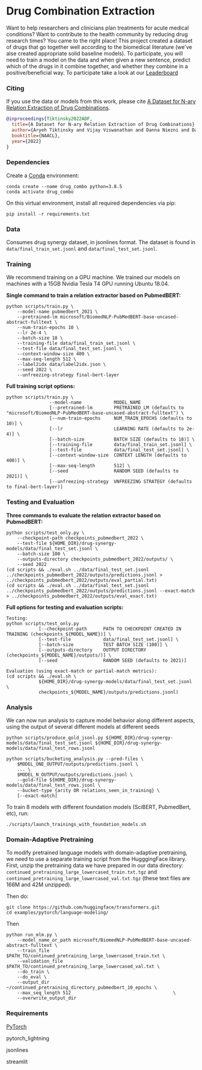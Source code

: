 # Drug Combination Extraction

Want to help researchers and clinicians plan treatments for acute medical conditions? Want to contribute to the health community by reducing drug research times? You came to the right place! This project created a dataset of drugs that go together well according to the biomedical literature (we've alse created appropriate solid baseline models). To participate, you will need to train a model on the data and when given a new sentence, predict which of the drugs in it combine together, and whether they combine in a positive/beneficial way.
To participate take a look at our [Leaderboard](https://leaderboard.allenai.org/drug_combo/submissions/public)

### Citing

If you use the data or models from this work, please cite [A Dataset for N-ary Relation Extraction of Drug Combinations](https://arxiv.org/abs/2205.02289).

```bibtex
@inproceedings{Tiktinsky2022ADF,
  title={A Dataset for N-ary Relation Extraction of Drug Combinations},
  author={Aryeh Tiktinsky and Vijay Viswanathan and Danna Niezni and Dana Meron Azagury and Yosi Shamay and Hillel Taub-Tabib and Tom Hope and Yoav Goldberg},
  booktitle={NAACL},
  year={2022}
}
```

### Dependencies
Create a [Conda](https://docs.conda.io/projects/conda/en/latest/user-guide/install/index.html#regular-installation) environment:
```
conda create --name drug_combo python=3.8.5
conda activate drug_combo
```

On this virtual environment, install all required dependencies via pip:
```
pip install -r requirements.txt
```
### Data
Consumes drug synergy dataset, in jsonlines format. The dataset is found in `data/final_train_set.jsonl` and `data/final_test_set.jsonl`.

### Training
We recommend training on a GPU machine. We trained our models on machines with a 15GB Nvidia Tesla T4 GPU running Ubuntu 18.04.

**Single command to train a relation extractor based on PubmedBERT:**
```
python scripts/train.py \
    --model-name pubmedbert_2021 \
    --pretrained-lm microsoft/BiomedNLP-PubMedBERT-base-uncased-abstract-fulltext \
    --num-train-epochs 10 \
    --lr 2e-4 \
    --batch-size 18 \
    --training-file data/final_train_set.jsonl \
    --test-file data/final_test_set.jsonl \
    --context-window-size 400 \
    --max-seq-length 512 \
    --label2idx data/label2idx.json \
    --seed 2022 \
    --unfreezing-strategy final-bert-layer
```

**Full training script options:**
```
python scripts/train.py \
                --model-name            MODEL_NAME
                [--pretrained-lm        PRETRAINED_LM (defaults to "microsoft/BiomedNLP-PubMedBERT-base-uncased-abstract-fulltext") \
                [--num-train-epochs     NUM_TRAIN_EPOCHS (defaults to 10)] \
                [--lr                   LEARNING RATE (defaults to 2e-4)] \
                [--batch-size           BATCH SIZE (defaults to 18)] \
                [--training-file        data/final_train_set.jsonl] \
                [--test-file            data/final_test_set.jsonl] \
                [--context-window-size  CONTEXT LENGTH (defaults to 400)] \
                [--max-seq-length       512] \
                [--seed                 RANDOM SEED (defaults to 2021)] \
                [--unfreezing-strategy  UNFREEZING STRATEGY (defaults to final-bert-layer)]

```

### Testing and Evaluation

**Three commands to evaluate the relation extractor based on PubmedBERT:**
```
python scripts/test_only.py \
    --checkpoint-path checkpoints_pubmedbert_2022 \
    --test-file ${HOME_DIR}/drug-synergy-models/data/final_test_set.jsonl \
    --batch-size 100 \
    --outputs-directory checkpoints_pubmedbert_2022/outputs/ \
    --seed 2022
(cd scripts && ./eval.sh ../data/final_test_set.jsonl ../checkpoints_pubmedbert_2022/outputs/predictions.jsonl > ../checkpoints_pubmedbert_2022/outputs/eval_partial.txt)
(cd scripts && ./eval.sh ../data/final_test_set.jsonl ../checkpoints_pubmedbert_2022/outputs/predictions.jsonl --exact-match > ../checkpoints_pubmedbert_2022/outputs/eval_exact.txt)
```

**Full options for testing and evaluation scripts:**

```
Testing:
python scripts/test_only.py
            [--checkpoint-path      PATH TO CHECKPOINT CREATED IN TRAINING (checkpoints_${MODEL_NAME})] \
            [--test-file            data/final_test_set.jsonl] \
            [--batch-size           TEST BATCH SIZE (100)] \
            [--outputs-directory    OUTPUT DIRECTORY (checkpoints_${MODEL_NAME}/outputs/)] \
            [--seed                 RANDOM SEED (defaults to 2021)]

Evaluation (using exact-match or partial-match metrics):
(cd scripts && ./eval.sh \
            ${HOME_DIR}/drug-synergy-models/data/final_test_set.jsonl \
            checkpoints_${MODEL_NAME}/outputs/predictions.jsonl)

```

### Analysis
We can now run analysis to capture model behavior along different aspects, using the output of several different models at different seeds
```
python scripts/produce_gold_jsonl.py ${HOME_DIR}/drug-synergy-models/data/final_test_set.jsonl ${HOME_DIR}/drug-synergy-models/data/final_test_rows.jsonl

python scripts/bucketing_analysis.py --pred-files \
    $MODEL_ONE_OUTPUT/outputs/predictions.jsonl \
    ... \
    $MODEL_N_OUTPUT/outputs/predictions.jsonl \
    --gold-file ${HOME_DIR}/drug-synergy-models/data/final_test_rows.jsonl \
    --bucket-type {arity OR relations_seen_in_training} \
    [--exact-match]
```


To train 8 models with different foundation models (SciBERT, PubmedBert, etc), run:
```
./scripts/launch_trainings_with_foundation_models.sh
```

### Domain-Adaptive Pretraining
To modify pretrained language models with domain-adaptive pretraining, we need to use a separate training script from the HugggingFace library. First, unzip the pretraining data we have prepared in our data directory: `continued_pretraining_large_lowercased_train.txt.tgz` and `continued_pretraining_large_lowercased_val.txt.tgz` (these text files are 166M and 42M unzipped).

Then do:
```
git clone https://github.com/huggingface/transformers.git
cd examples/pytorch/language-modeling/
```

Then
```
python run_mlm.py \
    --model_name_or_path microsoft/BiomedNLP-PubMedBERT-base-uncased-abstract-fulltext \
    --train_file $PATH_TO/continued_pretraining_large_lowercased_train.txt \
    --validation_file $PATH_TO/continued_pretraining_large_lowercased_val.txt \
    --do_train \
    --do_eval \
    --output_dir ~/continued_pretraining_directory_pubmedbert_10_epochs \
    --max_seq_length 512                                      \
    --overwrite_output_dir
```

### Requirements
[PyTorch](https://pytorch.org/get-started/locally/)

pytorch_lightning

jsonlines

streamlit

